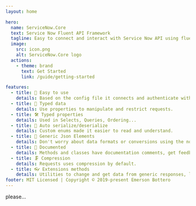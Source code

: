 ```yaml
---
layout: home

hero:
  name: ServiceNow.Core
  text: Service Now Fluent API Framework
  tagline: Easy to connect and interact with Service Now API using fluent API!
  image:
    src: icon.png
    alt: ServiceNow.Core logo
  actions:
    - theme: brand
      text: Get Started
      link: /guide/getting-started

features:
  - title: 🧰 Easy to use
    details: Based on the config file it connects and authenticate without one line of code.
  - title: 🔑 Typed data
    details: Use properties to manipulate and restrict requests.
  - title: 🛠 Typed properties
    details: Used in Selects, Queries, Ordering...
  - title: 🧩 Auto serialize/deserialize
    details: Custom enums made it easier to read and understand.
  - title: 🎲 Generic Json Elements
    details: Don't worry about data formats or conversions using the not typed version.
  - title: 📑 Documented
    details: Methods and classes have documentation comments, get feedback as you type.
  - title: 🗜 Compression
    details: Requests uses compression by default.
  - title: 👓 Extensions methods
    details: Utilities to change and get data from generic responses, log and much more...
footer: MIT Licensed | Copyright © 2019-present Emerson Bottero
---
```


<div>please...</div>
<BarTitleFix></BarTitleFix>
